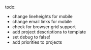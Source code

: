 todo:

- change lineheights for mobile
- change email links for mobile
- check for browser grid support 
- add project descriptions to template
- set debug to false!
- add priorities to projects
